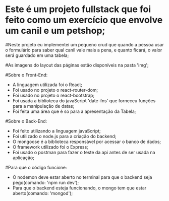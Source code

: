 # Este é um projeto fullstack que foi feito como um exercício que envolve um canil e um petshop;

#Neste projeto eu implementei um pequeno crud que quando a pessoa usar o formulário para saber qual canil vale mais a pena, e quanto ficará, o valor será guardado em uma tabela;

#As imagens do layout das páginas estão disponíveis na pasta 'img';

#Sobre o Front-End:
- A linguagem utilizada foi o React;
- Foi usado no projeto o react-router-dom;
- Foi usado no projeto o react-bootstrap;
- Foi usada a biblioteca do javaScript 'date-fns' que forneceu funções para a manipulação de datas;
- Foi feita uma área que é so para a apresentação da Tabela;

#Sobre o Back-End:
- Foi feito utilizando a linguagem javaScript;
- Foi utilizado o node.js para a criação do backend;
- O mongoose é a biblioteca responsável por acessar o banco de dados;
- O framework utilizado foi o Express;
- Foi usado o postman para fazer o teste da api antes de ser usada na aplicação;

#Para que o código funcione:
- O nodemon deve estar aberto no terminal para que o backend seja pego(comando: 'npm run dev');
- Para que o backend esteja funcionando, o mongo tem que estar aberto(comando: 'mongod');

